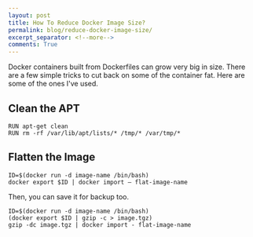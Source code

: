 ```yaml
---
layout: post
title: How To Reduce Docker Image Size?
permalink: blog/reduce-docker-image-size/
excerpt_separator: <!--more-->
comments: True
---
```


Docker containers built from Dockerfiles can grow very big in size. There are a few simple tricks to cut back on some of the container fat. Here are some of the ones I've used.
## Clean the APT
```
RUN apt-get clean
RUN rm -rf /var/lib/apt/lists/* /tmp/* /var/tmp/*
```
## Flatten the Image
```
ID=$(docker run -d image-name /bin/bash)
docker export $ID | docker import – flat-image-name
```
Then, you can save it for backup too.
```
ID=$(docker run -d image-name /bin/bash)
(docker export $ID | gzip -c > image.tgz)
gzip -dc image.tgz | docker import - flat-image-name
```
<!--more-->
